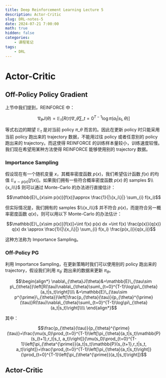 ```yaml
---
title: Deep Reinforcement Learning Lecture 5
description: Actor-Critic
slug: DRL-notes-5
date: 2024-07-21 7:00:00
math: true
hidden: false
categories:
    - 课程笔记
tags:
    - DRL
---
```


# Actor-Critic

## Off-Policy Policy Gradient

上节中我们提到，REINFORCE 中：

$$\nabla_{\theta}J(\theta)=\mathbb{E}_{\tau}\left[R(\tau)\nabla\_{\theta}\sum\_{t=0}^{T-1}\log\pi(a_t|s_t,\theta)\right]$$

等式右边的期望 $\mathbb{E}_{\tau}$ 是对当前 policy $\pi\_{\theta}$ 而言的。因此在更新 policy 时只能采用当前 policy 跑出来的 trajectory 数据，不能用过往 policy 或者任意别的 policy 跑出来的 trajectory。而这使得 REINFORCE 的训练样本量较小，训练速度较慢。我们现在希望用某种方法使得 REINFORCE 能够使用别的 trajectory 数据。

### Importance Sampling

假设现在有一个随机变量 $x$，其概率密度函数 $p(x)$，我们希望估计函数 $f(x)$ 的均值 $\mathbb{E}_{x\sim p(x)}[f(x)]$。如果我们拥有一些符合概率密度函数 $p(x)$ 的 samples $\\{x_i\\}$ 则可以通过 Monte-Carlo 的办法进行直接估计：

$$\mathbb{E}\_{x\sim p(x)}[f(x)]\approx \frac{1}{|\{x_i\}|} \sum_{i} f(x_i)$$

但实际情况是，我们拥有的 samples $\\{x_i\\}$ 并不符合 $p(x)$，而是符合另一概率密度函数 $q(x)$，则可以用以下 Monte-Carlo 的办法估计：

$$\mathbb{E}\_{x\sim p(x)}[f(x)]=\int f(x) p(x) dx =\int f(x) \frac{p(x)}{q(x)} q(x) dx \approx \frac{1}{|\{x_i\}|} \sum_{i} f(x_i) \frac{p(x_i)}{q(x_i)}$$

这种方法称为 Importance Sampling。

### Off-Policy PG

利用 Importance Sampling，在更新策略时我们可以使用别的 policy 跑出来的 trajectory，假设我们利用 $\pi_{\theta^{\prime}}$ 跑出来的数据来更新 $\pi_{\theta}$。

$$\begin{align*}
\nabla\_{\theta}J(\theta)&=\mathbb{E}\_{\tau\sim p\_{\theta}}\left[R(\tau)\nabla\_{\theta}\sum\_{t=0}^{T-1}\log\pi\_{\theta}(a_t|s_t)\right]\\\\
                        &=\mathbb{E}\_{\tau\sim p^{\prime}\_{\theta}}\left[\frac{p_{\theta}(\tau)}{p_{\theta}^{\prime}(\tau)}R(\tau)\nabla\_{\theta}\sum\_{t=0}^{T-1}\log\pi\_{\theta}(a_t|s_t)\right]\\\\
\end{align*}$$

其中：

$$\frac{p_{\theta}(\tau)}{p_{\theta}^{\prime}(\tau)}=\frac{\mu(s_0)\prod_{t=0}^{T-1}\left[\pi_{\theta}(a_t|s_t)\mathbb{P}(s_{t+1},r_t|s_t, a_t)\right]}{\mu(s_0)\prod_{t=0}^{T-1}\left[\pi_{\theta^{\prime}}(a_t|s_t)\mathbb{P}(s_{t+1},r_t|s_t, a_t)\right]}=\frac{\prod_{t=0}^{T-1}\left[\pi_{\theta}(a_t|s_t)\right]}{\prod_{t=0}^{T-1}\left[\pi_{\theta^{\prime}}(a_t|s_t)\right]}$$

## Actor-Critic